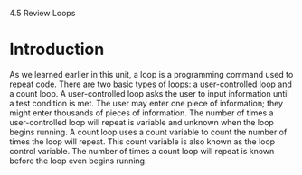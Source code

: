4.5 Review Loops
# Introduction
As we learned earlier in this unit, a loop is a programming command used to repeat code. There are two basic types of loops: a user-controlled loop and a count loop.
A user-controlled loop asks the user to input information until a test condition is met. The user may enter one piece of information; they might enter thousands of pieces of information. The number of times a user-controlled loop will repeat is variable and unknown when the loop begins running.
A count loop uses a count variable to count the number of times the loop will repeat. This count variable is also known as the loop control variable. The number of times a count loop will repeat is known before the loop even begins running.
